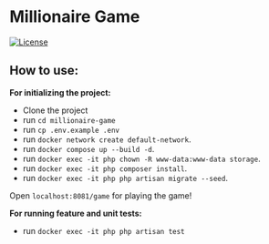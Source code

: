 # Millionaire Game

[![License](https://img.shields.io/badge/license-MIT-blue.svg)](LICENSE)

## How to use:
**For initializing the project:**
- Clone the project
- run `cd millionaire-game`
- run `cp .env.example .env`
- run `docker network create default-network`.
- run `docker compose up --build -d`.
- run `docker exec -it php chown -R www-data:www-data storage`.
- run `docker exec -it php composer install`.
- run `docker exec -it php php artisan migrate --seed`.

Open `localhost:8081/game` for playing the game!

**For running feature and unit tests:**
- run `docker exec -it php php artisan test`
